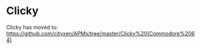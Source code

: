 # Clicky

Clicky has moved to: https://github.com/cityxen/APMs/tree/master/Clicky%20(Commodore%2064)

